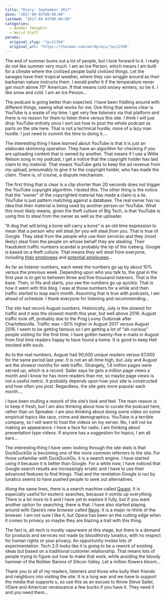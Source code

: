 ```yaml
---
title: "Diary: September 2017"
date: "2017-09-03T00:00:00"
lastmod: "2017-09-03T00:00:00"
categories:
  - Badder Thoughts
  - Weird Stuff
params:
  original_slug: "?p=11398"
  original_url: "https://thezman.com/wordpress/?p=11398"
---
```


The end of summer bums out a lot of people, but I look forward to it. I
really do not like summer very much. I am an Ice Person, which means I
am built for a climate where the civilized people build civilized
things. Let the savages have their tropical weather, where they can
wriggle around as their barbarian nature instructs them. I would prefer
it if the temperature never got much above 70° American. If that means
cold snowy winters, so be it. I like snow and cold. I am an Ice Person…

The podcast is going better than expected. I have been fiddling around
with different things, seeing what works for me. One thing that seems
clear is YouTube is a waste of my time. I get very few listeners via
that platform and there is no reason for them to listen there versus
this site. I think I will just drop YouTube entirely once I sort out how
to post the whole podcast as parts on the site here. That is not a
technical hurdle, more of a lazy man hurdle. I just need to commit the
time to doing it….

The interesting thing I have learned about YouTube is that it is just an
elaborate skimming operation. They have an algorithm for checking if you
are uploading content that is owned by another. That means if I use a
Willie Nelson song in my podcast, I get a notice that the copyright
holder has laid claim to my material. That means YouTube gets to keep
the ad revenue from my upload, presumably to give it to the copyright
holder, who has made the claim. There is, of course, a dispute
mechanism.

The first thing that is clear is a clip shorter than 20 seconds does not
trigger the YouTube copyright algorithm. I tested this. The other thing
is the notice that the “owner” of the copyrighted material has made a
claim is a lie. YouTube is just pattern matching against a database. The
real owner has no idea that their material is being used by another
person on YouTube. What this most likely means, given the theft culture
of Big Tech, is that YouTube is using this to steal from the owner as
well as the uploader.

“A dog that will bring a bone will carry a bone” is an old time
expression to mean that a person who will steal *for* you will steal
*from* you. That is true of Google. They steal from the people who use
their services and they (most likely) steal from the people on whose
behalf they are stealing. Their fraudulent traffic numbers scandal is
probably the tip of the iceberg. Google is based on a theft culture.
That means they will steal from everyone, including [their
employees](http://time.com/76655/google-apple-settle-wage-fixing-lawsuit/)
and [potential
employees](https://www.bizjournals.com/bizwomen/news/latest-news/2017/08/nearly-300-have-joined-google-age-case.html?page=all)…

As far as listener numbers, each week the numbers go up by about 10%
versus the previous week. Depending upon who you talk to, the goal in
the first year is to get to between three and five thousand listeners.
That is the base. Then, in fits and starts, you see the numbers go up
quickly. That is how it went with this blog. I was at those numbers for
a while and then traffic started to leap each month. Assuming that is
true with podcasts, I am ahead of schedule. I thank everyone for
listening and recommending…

The site had record August numbers. Historically, July is the slowest
for traffic and it was the slowest month this year, but well above 2016.
August traffic took off, probably due to the Prog Loony Outbreak after
Charlottesville. Traffic was ~30% higher in August 2017 versus August
2016. I seem to be getting famous so I am getting a lot of “alt-curious”
people visiting for the first time. I have gotten twenty-five e-mails in
August from first time readers happy to have found a home. It is good to
keep Hell stocked with souls.

As to the real numbers, August had 90,000 unique readers versus 67,000
for the same period last year. It is not an all-time high, but July and
August are the slowest months for web traffic. Strangely, 1.6 million
pages were served up, which is a record. Sailer says he gets a million
page views a month and I know he has more readers than me, so maybe page
views is not a useful metric. It probably depends upon how your site is
constructed and how often you post. Regardless, the site gets more
popular each month….

I have been mulling a rework of the site’s look and feel. The main
reason is to keep it fresh, but I am also thinking about how to curate
the podcast here, rather than on Spreaker. I am also thinking about
doing some video on some empirical topics like race, crime and
demographics. YouTube is a terrible company, so I will want to host the
videos on my server. No, I will not be making an appearance. I have a
face for radio. I am thinking about presentation type videos. If anyone
has a suggestion for topics, I am all ears…

The interesting thing I have seen looking through the site stats is that
DuckDuckGo is becoming one of the more common referrers to the site. For
those unfamiliar with DuckDuckGo, it is a search engine. I have started
using it because it is better than Google. For a while now, I have
noticed that Google search results are increasingly erratic and I have
to use their advanced features to find things. That and the revelation
Google is run by lunatics seems to have pushed people to seek out
alternatives.

Along the same lines, there is a search machine called
[Qwant](https://www.qwant.com/). It is especially useful for esoteric
searches, because it vomits up everything. There is a lot more to it and
I have yet to explore it fully, but if you want another option for
searching, there is that. I have also started playing around with
Opera’s new browser called [Neon](http://www.opera.com/computer/neon).
It is a major re-think of the browser. I am not sure I like it, but
Opera has been on the cutting edge when it comes to privacy so maybe
they are blazing a trail with this thing.

The fact is, alt-tech is mostly vaporware at this stage, but there is a
demand for products and services not made by bloodthirsty lunatics, with
no respect for human rights or your privacy. An opportunity invites lots
of experimentation. Tech 2.0 looks like it is going to be a rework of
existing ideas but based on a traditional customer relationship. That
means lots of people trying to figure out how to make that work, while
avoiding the bloody hammer of the Robber Barons of Silicon Valley. Let a
million flowers bloom…

Thank you to all of my readers, listeners and those who bully their
friends and neighbors into visiting the site. It is a long war and we
have to support the media that supports u, so use this as an excuse to
throw Steve Sailer, VDare and American renaissance a few bucks if you
have it. They need it and you need them…
